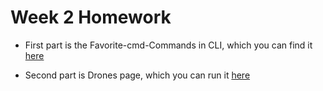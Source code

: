 # Week 2 Homework

- First part is the Favorite-cmd-Commands in CLI, which you can find it [here](https://github.com/AlexanderSaid/Favorite-cmd-commands)

- Second part is Drones page, which you can run it [here](https://alexandersaid.github.io/HYF-Module-HTMLCSSGIT/week2/DronesWebsite/)
